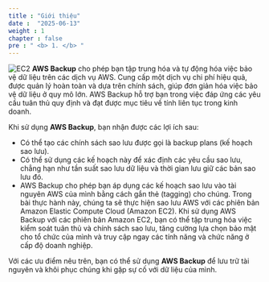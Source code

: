 ```yaml
---
title : "Giới thiệu"
date :  "2025-06-13" 
weight : 1 
chapter : false
pre : " <b> 1. </b> "
---
```

![EC2](/images/2.1.1createEc2/backup.png)
**AWS Backup** cho phép bạn tập trung hóa và tự động hóa việc bảo vệ dữ liệu trên các dịch vụ AWS. Cung cấp một dịch vụ chi phí hiệu quả, được quản lý hoàn toàn và dựa trên chính sách, giúp đơn giản hóa việc bảo vệ dữ liệu ở quy mô lớn. AWS Backup hỗ trợ bạn trong việc đáp ứng các yêu cầu tuân thủ quy định và đạt được mục tiêu về tính liên tục trong kinh doanh.

Khi sử dụng **AWS Backup**, bạn nhận được các lợi ích sau:

- Có thể tạo các chính sách sao lưu được gọi là backup plans (kế hoạch sao lưu).
- Có thể sử dụng các kế hoạch này để xác định các yêu cầu sao lưu, chẳng hạn như tần suất sao lưu dữ liệu và thời gian lưu giữ các bản sao lưu đó.
- AWS Backup cho phép bạn áp dụng các kế hoạch sao lưu vào tài nguyên AWS của mình bằng cách gắn thẻ (tagging) cho chúng.
Trong bài thực hành này, chúng ta sẽ thực hiện sao lưu AWS với các phiên bản Amazon Elastic Compute Cloud (Amazon EC2). Khi sử dụng AWS Backup với các phiên bản Amazon EC2, bạn có thể tập trung hóa việc kiểm soát tuân thủ và chính sách sao lưu, tăng cường lựa chọn bảo mật cho tổ chức của mình và truy cập ngay các tính năng và chức năng ở cấp độ doanh nghiệp.

Với các ưu điểm nêu trên, bạn có thể sử dụng **AWS Backup** để lưu trữ tài nguyên và khôi phục chúng khi gặp sự cố với dữ liệu của mình. 
